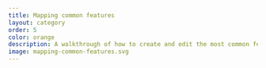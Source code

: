 ```yaml
---
title: Mapping common features
layout: category
order: 5
color: orange
description: A walkthrough of how to create and edit the most common features on OpenStreetMap.
image: mapping-common-features.svg
---
```

